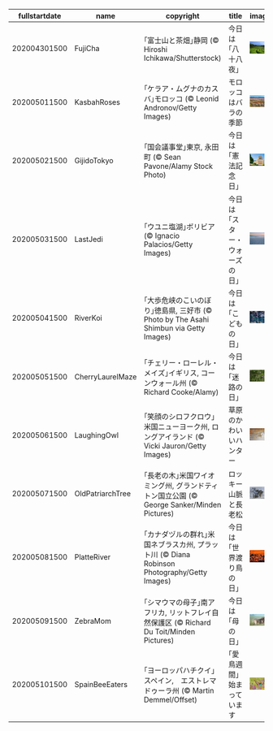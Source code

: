 |fullstartdate|name|copyright|title|image|
|--|--|--|--|--|
202004301500|FujiCha|｢富士山と茶畑｣静岡 (© Hiroshi Ichikawa/Shutterstock)|今日は｢八十八夜｣|![](/ja-JP/2020/05/202004301500FujiCha.jpg)|
202005011500|KasbahRoses|｢ケラア・ムグナのカスバ｣モロッコ (© Leonid Andronov/Getty Images)|モロッコはバラの季節|![](/ja-JP/2020/05/202005011500KasbahRoses.jpg)|
202005021500|GijidoTokyo|｢国会議事堂｣東京, 永田町 (© Sean Pavone/Alamy Stock Photo)|今日は｢憲法記念日｣|![](/ja-JP/2020/05/202005021500GijidoTokyo.jpg)|
202005031500|LastJedi|｢ウユニ塩湖｣ボリビア (© Ignacio Palacios/Getty Images)|今日は｢スター・ウォーズの日｣|![](/ja-JP/2020/05/202005031500LastJedi.jpg)|
202005041500|RiverKoi|｢大歩危峡のこいのぼり｣徳島県, 三好市 (© Photo by The Asahi Shimbun via Getty Images)|今日は｢こどもの日｣|![](/ja-JP/2020/05/202005041500RiverKoi.jpg)|
202005051500|CherryLaurelMaze|｢チェリー・ローレル・メイズ｣イギリス, コーンウォール州 (© Richard Cooke/Alamy)|今日は｢迷路の日｣|![](/ja-JP/2020/05/202005051500CherryLaurelMaze.jpg)|
202005061500|LaughingOwl|｢笑顔のシロフクロウ｣米国ニューヨーク州, ロングアイランド (© Vicki Jauron/Getty Images)|草原のかわいいハンター|![](/ja-JP/2020/05/202005061500LaughingOwl.jpg)|
202005071500|OldPatriarchTree|｢長老の木｣米国ワイオミング州, グランドティトン国立公園 (© George Sanker/Minden Pictures)|ロッキー山脈と長老松|![](/ja-JP/2020/05/202005071500OldPatriarchTree.jpg)|
202005081500|PlatteRiver|｢カナダヅルの群れ｣米国ネブラスカ州, プラット川 (© Diana Robinson Photography/Getty Images)|今日は｢世界渡り鳥の日｣|![](/ja-JP/2020/05/202005081500PlatteRiver.jpg)|
202005091500|ZebraMom|｢シマウマの母子｣南アフリカ, リットフレイ自然保護区 (© Richard Du Toit/Minden Pictures)|今日は｢母の日｣|![](/ja-JP/2020/05/202005091500ZebraMom.jpg)|
202005101500|SpainBeeEaters|｢ヨーロッパハチクイ｣スペイン,　エストレマドゥーラ州 (© Martin Demmel/Offset)|｢愛鳥週間｣始まっています|![](/ja-JP/2020/05/202005101500SpainBeeEaters.jpg)|

